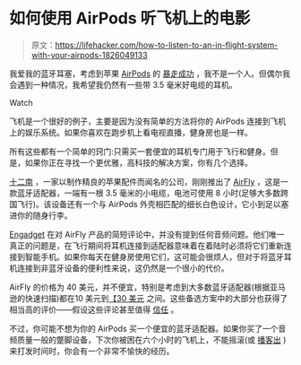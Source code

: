 # 如何使用 AirPods 听飞机上的电影

> 原文：<https://lifehacker.com/how-to-listen-to-an-in-flight-system-with-your-airpods-1826049133>

我爱我的蓝牙耳塞，考虑到苹果 [AirPods](https://lifehacker.com/the-gross-but-effective-way-to-clean-your-airpods-1820945258) 的 [暴走成功](https://qz.com/1068001/apples-airpods-generated-a-ton-of-cash-since-they-were-released/) ，我不是一个人。但偶尔我会遇到一种情况，我希望我仍然有一些带 3.5 毫米好电缆的耳机。

Watch

飞机是一个很好的例子，主要是因为没有简单的方法将你的 AirPods 连接到飞机上的娱乐系统。如果你喜欢在跑步机上看电视直播，健身房也是一样。

所有这些都有一个简单的窍门:只需买一套便宜的耳机专门用于飞行和健身。但是，如果你正在寻找一个更优雅，高科技的解决方案，你有几个选择。

[十二南](https://gear.lifehacker.com/baselift-by-twelve-south-the-only-thing-worth-attachin-1766905665) ，一家以制作精良的苹果配件而闻名的公司，刚刚推出了 [AirFly](https://www.twelvesouth.com/product/airfly) ，这是一款蓝牙适配器，一端有一根 3.5 毫米的小电缆，电池可使用 8 小时(足够大多数跨国飞行)。该设备还有一个与 AirPods 外壳相匹配的细长白色设计，它小到足以塞进你的随身行李。

[Engadget](https://www.engadget.com/2018/05/15/airfly-airpods-headphone-jack/) 在对 AirFly 产品的简短评论中，并没有提到任何音频问题。他们唯一真正的问题是，在飞行期间将耳机连接到适配器意味着在着陆时必须将它们重新连接到智能手机。如果你每天在健身房使用它们，这可能会很烦人，但对于将蓝牙耳机连接到非蓝牙设备的便利性来说，这仍然是一个很小的代价。

AirFly 的价格为 40 美元，并不便宜，特别是考虑到大多数蓝牙适配器(根据亚马逊的快速扫描)都在10 美元到[【30 美元](https://www.amazon.com/gp/product/B01B4W40VC/ref=oh_aui_detailpage_o02_s00?asc_campaign=InlineText&asc_refurl=https://lifehacker.com/how-to-listen-to-an-in-flight-system-with-your-airpods-1826049133&asc_source=&ie=UTF8&psc=1&tag=kinjalifehackerlink-20) 之间。这些备选方案中的大部分也获得了相当高的评价——假设这些评论甚至值得 [信任](http://fortune.com/2016/03/14/paid-amazon-reviews/) 。

不过，你可能不想为你的 AirPods 买一个便宜的蓝牙适配器。如果你买了一个音频质量一般的蹩脚设备，下次你被困在六个小时的飞机上，不能摇滚(或 [播客出](https://lifehacker.com/the-lifehacker-staffs-favorite-podcasts-1818732510) )来打发时间时，你会有一个非常不愉快的经历。